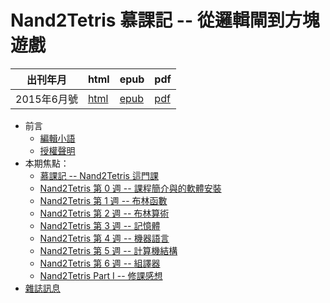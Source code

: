 # Nand2Tetris 慕課記 -- 從邏輯閘到方塊遊戲

| 出刊年月 |  html | epub | pdf |
|-------------|-------|-------|-------------|
| 2015年6月號 |  [html](book.html) |  [epub](book.epub) | [pdf](book.pdf) | 

* 前言
    * [編輯小語](editor.html)
    * [授權聲明](license.html)
* 本期焦點： 
    * [慕課記 -- Nand2Tetris 這門課](focus1.html)
    * [Nand2Tetris 第 0 週 --  課程簡介與的軟體安裝](focus2.html)
    * [Nand2Tetris 第 1 週 -- 布林函數](focus3.html)
    * [Nand2Tetris 第 2 週 -- 布林算術](focus4.html)
    * [Nand2Tetris 第 3 週 -- 記憶體](focus5.html)
    * [Nand2Tetris 第 4 週 -- 機器語言](focus6.html)
    * [Nand2Tetris 第 5 週 -- 計算機結構](focus7.html)
    * [Nand2Tetris 第 6 週 -- 組譯器](focus8.html)
    * [Nand2Tetris Part I -- 修課感想](focus9.html)
* [雜誌訊息](info.html)
